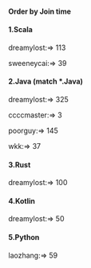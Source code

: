 #### Order by Join time
#### 1.Scala
dreamylost:=> 113

sweeneycai:=> 39

#### 2.Java (match *.Java)
dreamylost:=> 325

ccccmaster:=> 3

poorguy:=> 145

wkk:=> 37

#### 3.Rust
dreamylost:=> 100

#### 4.Kotlin
dreamylost:=> 50

#### 5.Python
laozhang:=> 59

